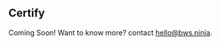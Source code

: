 ## Certify

<aside class="notice">
Coming Soon! Want to know more? contact <a href="mailto:hello@bws.ninja">hello@bws.ninja</a>.
</aside>
